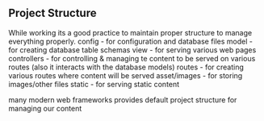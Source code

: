 ## Project Structure

While working its a good practice to maintain proper structure to manage everything properly.
config - for configuration and database files
model - for creating database table schemas 
view - for serving various web pages
controllers - for controlling & managing te content to be served on various routes (also it interacts with the database models)
routes - for creating various routes where content will be served
asset/images - for storing images/other files
static - for serving static content

many modern web frameworks provides default project structure for managing our content